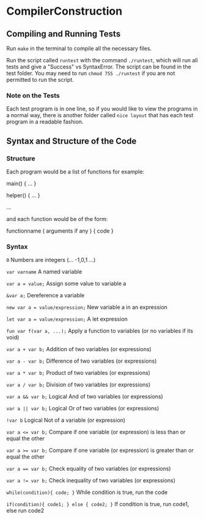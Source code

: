 # CompilerConstruction

## Compiling and Running Tests

Run `make` in the terminal to compile all the necessary files.

Run the script called `runtest` with the command `./runtest`, which will run all tests and give a "Success" vs SyntaxError. The script can be found in the test folder. You may need to run `chmod 755 ./runtest` if you are not permitted to run the script.

### Note on the Tests

Each test program is in one line, so if you would like to view the programs in a normal way, there is another folder called `nice layout` that has each test program in a readable fashion.

## Syntax and Structure of the Code

### Structure

Each program would be a list of functions for example:

main() { ... }

helper() { ... }

...

and each function would be of the form:

functionname ( arguments if any ) { code }

### Syntax
`0`								Numbers are integers (... -1,0,1 ...)

`var varname`						A named variable

`var a = value;`					Assign some value to variable a

`&var a;`							Dereference a variable

`new var a = value/expression;`	New variable a in an expression

`let var a = value/expression;`	A let expression

`fun var f(var a, ...);`			Apply a function to variables (or no variables if its void)

`var a + var b;`					Addition of two variables (or expressions)

`var a - var b;`					Difference of two variables (or expressions)

`var a * var b;`					Product of two variables (or expressions)

`var a / var b;` 					Division of two variables (or expressions)

`var a && var b;`					Logical And of two variables (or expressions)

`var a || var b;`                 Logical Or of two variables (or expressions)

`!var b`							Logical Not of a variable (or expression)

`var a <= var b;`					Compare if one variable (or expression) is less than or equal the other

`var a >= var b;`					Compare if one variable (or expression) is greater than or equal the other

`var a == var b;`					Check equality of two variables (or expressions)

`var a != var b;`					Check inequality of two variables (or expressions)

`while(condition){ code; }`				While condition is true, run the code

`if(condition){ code1; } else { code2; }`				If condition is true, run code1, else run code2
	

	

